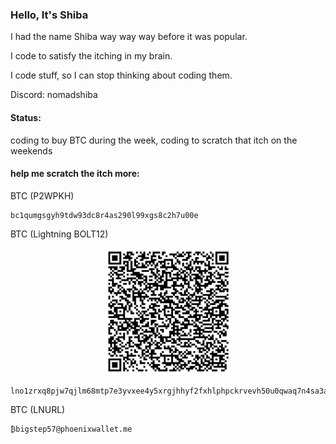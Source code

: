 ### Hello, It's Shiba

I had the name Shiba way way way before it was popular. 

I code to satisfy the itching in my brain.

I code stuff, so I can stop thinking about coding them.

Discord: nomadshiba

#### Status:
coding to buy BTC during the week, 
coding to scratch that itch on the weekends

#### help me scratch the itch more:

BTC (P2WPKH)

```
bc1qumgsgyh9tdw93dc8r4as290l99xgs8c2h7u00e
```


BTC (Lightning BOLT12)

<p align="center">
<img src="https://raw.githubusercontent.com/DeepDoge/DeepDoge/refs/heads/master/SmartSelect_20241201-010001_Phoenix.jpg" width="200px" height="auto" />
<p/>

```
lno1zrxq8pjw7qjlm68mtp7e3yvxee4y5xrgjhhyf2fxhlphpckrvevh50u0qwaq7n4sa3a3ukghu033n0s8gv05rdpqfl9n9wfdsga50t46kl3fkqsrradwcd8ctp87ky65cc2nlpaayxgz9p83p8ezx3tmekvjvzx5mdmqqvu6hy62t2kdpfxst3rw2q4w7fjz9rsv4v6eqnu7zz9qwfvgvl548spkkqma7gywkd44z9p2855ytm2c0na6qtnk5ld7lxehrzevr2zzw5dr90t8786hsuyl2dttrs07ktjr0g8gqqqsyavyeg7lfrdgxsd3n6yx5fawag
```


BTC (LNURL)

```
₿bigstep57@phoenixwallet.me
```